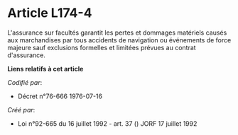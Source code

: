 # Article L174-4

L'assurance sur facultés garantit les pertes et dommages matériels causés aux marchandises par tous accidents de navigation
ou événements de force majeure sauf exclusions formelles et limitées prévues au contrat d'assurance.

**Liens relatifs à cet article**

_Codifié par_:

  - Décret n°76-666 1976-07-16

_Créé par_:

  - Loi n°92-665 du 16 juillet 1992 - art. 37 () JORF 17 juillet 1992
